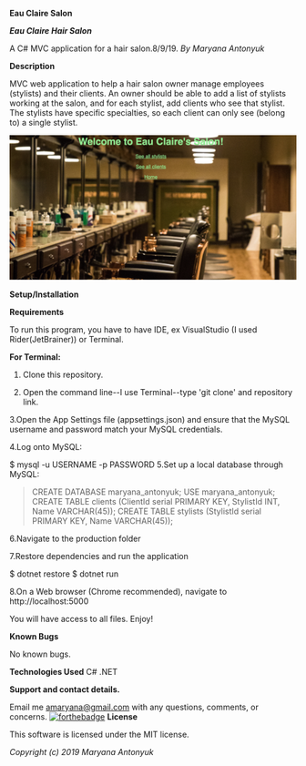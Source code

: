 **Eau Claire Salon**

**_Eau Claire Hair Salon_**

A C# MVC application for a hair salon.8/9/19. *By Maryana Antonyuk*

**Description**

MVC web application to help a hair salon owner manage employees (stylists) and their clients. An owner should be able to add a list of stylists working at the salon, and for each stylist, add clients who see that stylist. The stylists have specific specialties, so each client can only see (belong to) a single stylist.

![Screenshot](salon.png)


****Setup/Installation****

**Requirements**

To run this program, you have to have IDE, ex VisualStudio (I used Rider(JetBrainer)) or Terminal.

**For Terminal:**

1. Clone this repository.

2. Open the command line--I use Terminal--type 'git clone' and repository link.

3.Open the App Settings file (appsettings.json) and ensure that the MySQL username and password match your MySQL credentials.

4.Log onto MySQL:

$ mysql -u USERNAME -p PASSWORD
5.Set up a local database through MySQL:

> CREATE DATABASE maryana_antonyuk;
> USE maryana_antonyuk;
> CREATE TABLE clients (ClientId serial PRIMARY KEY, StylistId INT, Name VARCHAR(45));
> CREATE TABLE stylists (StylistId serial PRIMARY KEY, Name VARCHAR(45));

6.Navigate to the production folder 

7.Restore dependencies and run the application

$ dotnet restore
$ dotnet run

8.On a Web browser (Chrome recommended), navigate to http://localhost:5000



You will have access to all files. Enjoy!

**Known Bugs**

No known bugs.

**Technologies Used**
C#
.NET

**Support and contact details.**

Email me amaryana@gmail.com with any questions, comments, or concerns.
[![forthebadge](https://forthebadge.com/images/badges/built-with-love.svg)](https://forthebadge.com)
**License**

This software is licensed under the MIT license.

_Copyright (c) 2019 Maryana Antonyuk_
